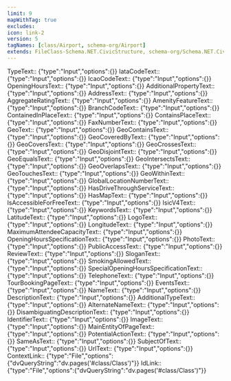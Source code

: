 ```yaml
---
limit: 9
mapWithTag: true
excludes:
icon: link-2
version: 5
tagNames: [class/Airport, schema-org/Airport]
extends: FileClass-Schema.NET.CivicStructure, schema-org/Schema.NET.CivicStructure]
---
```


TypeText:: {"type":"Input","options":{}}
IataCodeText:: {"type":"Input","options":{}}
IcaoCodeText:: {"type":"Input","options":{}}
OpeningHoursText:: {"type":"Input","options":{}}
AdditionalPropertyText:: {"type":"Input","options":{}}
AddressText:: {"type":"Input","options":{}}
AggregateRatingText:: {"type":"Input","options":{}}
AmenityFeatureText:: {"type":"Input","options":{}}
BranchCodeText:: {"type":"Input","options":{}}
ContainedInPlaceText:: {"type":"Input","options":{}}
ContainsPlaceText:: {"type":"Input","options":{}}
FaxNumberText:: {"type":"Input","options":{}}
GeoText:: {"type":"Input","options":{}}
GeoContainsText:: {"type":"Input","options":{}}
GeoCoveredByText:: {"type":"Input","options":{}}
GeoCoversText:: {"type":"Input","options":{}}
GeoCrossesText:: {"type":"Input","options":{}}
GeoDisjointText:: {"type":"Input","options":{}}
GeoEqualsText:: {"type":"Input","options":{}}
GeoIntersectsText:: {"type":"Input","options":{}}
GeoOverlapsText:: {"type":"Input","options":{}}
GeoTouchesText:: {"type":"Input","options":{}}
GeoWithinText:: {"type":"Input","options":{}}
GlobalLocationNumberText:: {"type":"Input","options":{}}
HasDriveThroughServiceText:: {"type":"Input","options":{}}
HasMapText:: {"type":"Input","options":{}}
IsAccessibleForFreeText:: {"type":"Input","options":{}}
IsicV4Text:: {"type":"Input","options":{}}
KeywordsText:: {"type":"Input","options":{}}
LatitudeText:: {"type":"Input","options":{}}
LogoText:: {"type":"Input","options":{}}
LongitudeText:: {"type":"Input","options":{}}
MaximumAttendeeCapacityText:: {"type":"Input","options":{}}
OpeningHoursSpecificationText:: {"type":"Input","options":{}}
PhotoText:: {"type":"Input","options":{}}
PublicAccessText:: {"type":"Input","options":{}}
ReviewText:: {"type":"Input","options":{}}
SloganText:: {"type":"Input","options":{}}
SmokingAllowedText:: {"type":"Input","options":{}}
SpecialOpeningHoursSpecificationText:: {"type":"Input","options":{}}
TelephoneText:: {"type":"Input","options":{}}
TourBookingPageText:: {"type":"Input","options":{}}
EventsText:: {"type":"Input","options":{}}
NameText:: {"type":"Input","options":{}}
DescriptionText:: {"type":"Input","options":{}}
AdditionalTypeText:: {"type":"Input","options":{}}
AlternateNameText:: {"type":"Input","options":{}}
DisambiguatingDescriptionText:: {"type":"Input","options":{}}
IdentifierText:: {"type":"Input","options":{}}
ImageText:: {"type":"Input","options":{}}
MainEntityOfPageText:: {"type":"Input","options":{}}
PotentialActionText:: {"type":"Input","options":{}}
SameAsText:: {"type":"Input","options":{}}
SubjectOfText:: {"type":"Input","options":{}}
UrlText:: {"type":"Input","options":{}}
ContextLink:: {"type":"File","options":{"dvQueryString":"dv.pages('#class/Class')"}}
IdLink:: {"type":"File","options":{"dvQueryString":"dv.pages('#class/Class')"}}
